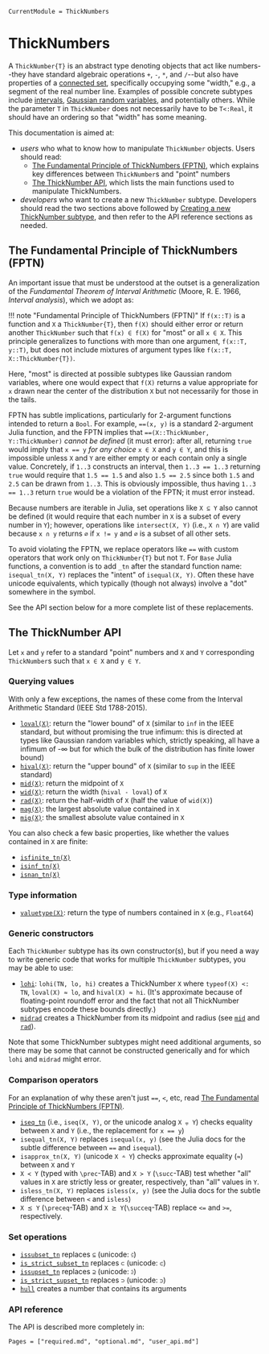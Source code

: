 ```@meta
CurrentModule = ThickNumbers
```

# ThickNumbers

A `ThickNumber{T}` is an abstract type denoting objects that act like numbers--they have standard algebraic operations `+`, `-`, `*`, and `/`--but also
have properties of a [connected set](https://en.wikipedia.org/wiki/Connected_space), specifically occupying some "width," e.g., a segment of the real number line. Examples of possible concrete subtypes include [intervals](https://en.wikipedia.org/wiki/Interval_arithmetic), [Gaussian random variables](https://en.wikipedia.org/wiki/Algebra_of_random_variables), and potentially others. While the parameter `T` in `ThickNumber` does not necessarily have to be `T<:Real`, it should have an ordering so that "width" has some meaning.

This documentation is aimed at:

- *users* who what to know how to manipulate `ThickNumber` objects. Users should read:
  + [The Fundamental Principle of ThickNumbers (FPTN)](@ref), which explains key differences between `ThickNumber`s and "point" numbers
  + [The ThickNumber API](@ref), which lists the main functions used to manipulate ThickNumbers.
- *developers* who want to create a new `ThickNumber` subtype. Developers should read the two sections above followed by [Creating a new ThickNumber subtype](@ref), and then refer to the API reference sections as needed.

## The Fundamental Principle of ThickNumbers (FPTN)

An important issue that must be understood at the outset is a generalization of the
*Fundamental Theorem of Interval Arithmetic* (Moore, R. E. 1966, *Interval analysis*), which we adopt as:

!!! note "Fundamental Principle of ThickNumbers (FPTN)"
    If `f(x::T)` is a function and `X` a `ThickNumber{T}`, then `f(X)` should either error
    or return another `ThickNumber` such that `f(x) ∈ f(X)` for "most" or all `x ∈ X`.
    This principle generalizes to functions with more than one argument, `f(x::T, y::T)`, but
    does not include mixtures of argument types like `f(x::T, X::ThickNumber{T})`.

Here, "most" is directed at possible subtypes like Gaussian random variables, where one would expect that `f(X)` returns a value appropriate for `x` drawn near the center of the distribution `X` but not necessarily for those in the tails.

FPTN has subtle implications, particularly for 2-argument functions intended to return a `Bool`.
For example, `==(x, y)` is a standard 2-argument Julia function, and the FPTN implies that `==(X::ThickNumber, Y::ThickNumber)` *cannot be defined* (it must error): after all,
returning `true` would imply that `x == y` *for any choice* `x ∈ X` and `y ∈ Y`, and this is impossible
unless `X` and `Y` are either empty or each contain only a single value. Concretely, if `1..3` constructs an interval, then `1..3 == 1..3` returning `true` would require that `1.5 == 1.5` and also `1.5 == 2.5` since both `1.5` and `2.5` can be drawn from `1..3`. This is obviously impossible,
thus having `1..3 == 1..3` return `true` would be a violation of the FPTN; it must error instead.

Because numbers are iterable in Julia, set operations like `X ⊆ Y` also cannot be defined (it would require that each number in `X` is a subset of every number in `Y`); however, operations like `intersect(X, Y)` (i.e., `X ∩ Y`) are valid because `x ∩ y` returns `∅` if `x != y` and `∅` is a subset of all other sets.

To avoid violating the FPTN, we replace operators like `==` with custom operators that work only on `ThickNumber{T}` but not `T`. For `Base` Julia functions, a convention is to add `_tn` after the standard function name: `isequal_tn(X, Y)` replaces the "intent" of `isequal(X, Y)`. Often these have unicode equivalents, which typically (though not always) involve a "dot" somewhere in the symbol.

See the API section below for a more complete list of these replacements.

## The ThickNumber API

Let `x` and `y` refer to a standard "point" numbers and `X` and `Y` corresponding `ThickNumber`s such that `x ∈ X` and `y ∈ Y`.

### Querying values

With only a few exceptions, the names of these come from the Interval Arithmetic Standard (IEEE Std 1788-2015).

- [`loval(X)`](@ref): return the "lower bound" of `X` (similar to `inf` in the IEEE standard, but without promising the true infimum: this is directed at types like Gaussian random variables which, strictly speaking, all have a infimum of -∞ but for which the bulk of the distribution has finite lower bound)
- [`hival(X)`](@ref): return the "upper bound" of `X` (similar to `sup` in the IEEE standard)
- [`mid(X)`](@ref): return the midpoint of `X`
- [`wid(X)`](@ref): return the width (`hival - loval`) of `X`
- [`rad(X)`](@ref): return the half-width of `X` (half the value of `wid(X)`)
- [`mag(X)`](@ref): the largest absolute value contained in `X`
- [`mig(X)`](@ref): the smallest absolute value contained in `X`

You can also check a few basic properties, like whether the values contained in `X` are finite:

- [`isfinite_tn(X)`](@ref)
- [`isinf_tn(X)`](@ref)
- [`isnan_tn(X)`](@ref)

### Type information

- [`valuetype(X)`](@ref): return the type of numbers contained in `X` (e.g., `Float64`)

### Generic constructors

Each `ThickNumber` subtype has its own constructor(s), but if you need a way to write generic code that works for multiple `ThickNumber` subtypes, you may be able to use:

- [`lohi`](@ref): `lohi(TN, lo, hi)` creates a ThickNumber `X` where `typeof(X) <: TN`, `loval(X) ≈ lo`, and `hival(X) ≈ hi`. (It's approximate because of floating-point roundoff error and the fact that not all ThickNumber subtypes encode these bounds directly.)
- [`midrad`](@ref) creates a ThickNumber from its midpoint and radius (see [`mid`](@ref) and [`rad`](@ref)).

Note that some ThickNumber subtypes might need additional arguments, so there may be some that cannot be constructed generically and for which `lohi` and `midrad` might error.

### Comparison operators

For an explanation of why these aren't just `==`, `<`, etc, read [The Fundamental Principle of ThickNumbers (FPTN)](@ref).

- [`iseq_tn`](@ref) (i.e., `iseq(X, Y)`, or the unicode analog `X ⩦ Y`) checks equality between `X` and `Y` (i.e., the replacement for `x == y`)
- `isequal_tn(X, Y)` replaces `isequal(x, y)` (see the Julia docs for the subtle difference between `==` and `isequal`).
- `isapprox_tn(X, Y)` (unicode `X ⩪ Y`) checks approximate equality (`≈`) between `X` and `Y`
- `X ≺ Y` (typed with `\prec`-TAB) and `X ≻ Y` (`\succ`-TAB) test whether "all" values in `X` are strictly less or greater, respectively, than "all" values in `Y`.
- `isless_tn(X, Y)` replaces `isless(x, y)` (see the Julia docs for the subtle difference between `<` and `isless`)
- `X ⪯ Y` (`\preceq`-TAB) and `X ⪰ Y`(`\succeq`-TAB) replace `<=` and `>=`, respectively.

### Set operations

- [`issubset_tn`](@ref) replaces `⊆` (unicode: `⫃`)
- [`is_strict_subset_tn`](@ref) replaces `⊂` (unicode: `⪽`)
- [`issupset_tn`](@ref) replaces `⊇` (unicode: `⫄`)
- [`is_strict_supset_tn`](@ref) replaces `⊃` (unicode: `⪾`)
- [`hull`](@ref) creates a number that contains its arguments

### API reference

The API is described more completely in:

```@contents
Pages = ["required.md", "optional.md", "user_api.md"]
```
